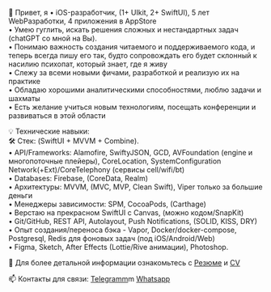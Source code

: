 <p>👋 Привет, я • iOS-разработчик, (1+ UIkit, 2+ SwiftUI), 5 лет WebРазработки, 4 приложения в AppStore</br>
• Умею гуглить, искать решения сложных и нестандартных задач (chatGPT со мной на Вы).</br>
• Понимаю важность создания читаемого и поддерживаемого кода, и теперь всегда пишу его так, будто сопровождать его будет склонный к насилию психопат, который знает, где я живу</br>
• Слежу за всеми новыми фичами, разработкой и реализую их на практике</br>
• Обладаю хорошими аналитическими способностями, люблю задачи и шахматы</br>
• Есть желание учиться новым технологиям, посещать конференции и развиваться в этой области</p>

<p>💡 Технические навыки: </br>
🛠 Стек: (SwiftUI + MVVM + Combine).</br>
• API/Frameworks: Alamofire, SwiftyJSON, GCD, AVFoundation (engine и многопоточные плейеры), CoreLocation, SystemConfiguration Network(+Ext)/CoreTelephony (сервисы cell/wifi/bt)</br>
• Databases: Firebase, (CoreData, Realm)</br>
• Архитектуры: MVVM, (MVC, MVP, Clean Swift), Viper только за большие деньги</br>
• Менеджеры зависимости: SPM, CocoaPods, (Carthage)</br>
• Верстаю на прекрасном SwiftUI с Canvas, (можно кодом/SnapKit)</br>
• Git/GitHub, REST API, Autolayout, Push Notifications, (SOLID, KISS, DRY)</br>
• Опыт создания/переноса бэка - Vapor, Docker/docker-compose, Postgresql, Redis для фоновых задач (под iOS/Android/Web)</br>
• Figma, Sketch, After Effects (Lottie/Rive анимации), Photoshop.</br>
</p>

📄 Для более детальной информации ознакомьтесь с <a href="https://drive.google.com/file/d/1XiTdgp5e5gZwAaoPk4Su4WNq_2e55Z-1/view?usp=drive_link" rel="nofollow">Резюме</a> и <a href="https://drive.google.com/file/d/1bQ6q7MsvtrLg4qp2U0J0OXnQDPTg8M-o/view?usp=sharing" rel="nofollow">CV</a>

📫 Контакты для связи: <a href="https://telegram.me/MoTivaTion_4LiFe" rel="nofollow">Telegramm</a>m <a href="https://wa.me/79671011019?text=Vacancy%20iOS-Developer" rel="nofollow">Whatsapp</a>

<!---
exepr0gaming/exepr0gaming is a ✨ special ✨ repository because its `README.md` (this file) appears on your GitHub profile.
You can click the Preview link to take a look at your changes.
--->
